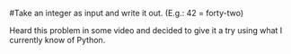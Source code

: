 #Take an integer as input and write it out. (E.g.: 42 = forty-two)

Heard this problem in some video and decided to give it a try using what I currently know of Python.